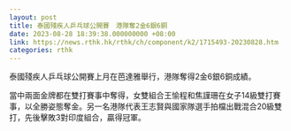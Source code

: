 ```yaml
---
layout: post
title: 泰國殘疾人乒乓球公開賽　港隊奪2金6銀6銅
date: 2023-08-28 18:39:38.000000000 +08:00
link: https://news.rthk.hk/rthk/ch/component/k2/1715493-20230828.htm
categories: rthk
---
```


泰國殘疾人乒乓球公開賽上月在芭達雅舉行，港隊奪得2金6銀6銅成績。

當中兩面金牌都在雙打賽事中奪得，女雙組合王愉程和焦謹珊在女子14級雙打賽事，以全勝姿態奪金。另一名港隊代表王志賢與國家隊選手拍檔出戰混合20級雙打，先後擊敗3對印度組合，贏得冠軍。

